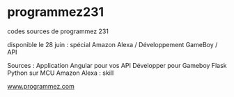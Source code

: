 # programmez231
codes sources de programmez 231

disponible le 28 juin : spécial Amazon Alexa / Développement GameBoy / API

Sources :
Application Angular pour vos API
Développer pour Gameboy
Flask
Python sur MCU
Amazon Alexa : skill

www.programmez.com
